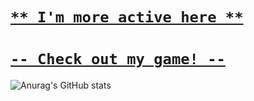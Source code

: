 # [`** I'm more active here **`](https://github.com/larrystudios)
# [`-- Check out my game! --`](https://github.com/larrystudios/brainhurtgames)

![Anurag's GitHub stats](https://github-readme-stats.vercel.app/api?username=kornrt2018&count_private=true)

